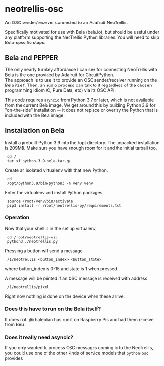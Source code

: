 # neotrellis-osc

An OSC sender/receiver connected to an Adafruit NeoTrellis.

Specifically motivated for use with Bela (bela.io), but should be useful
under any platform supporting the NeoTrellis Python libraries.  You will
need to skip Bela-specific steps.


## Bela and PEPPER

The only nearly turnkey affordance I can see for connecting NeoTrellis with
Bela is the one provided by Adafruit for CircuitPython.  
The approach is to use it to provide an OSC sender/receiver running on the
Bela itself. Then, an audio process can talk to it regardless of the
chosen programming idiom (C, Pure Data, etc) via its OSC API.

This code requires `asyncio` from Python 3.7 or later, which is not
available from the current Bela image.  We get around this by building
Python 3.9 for "on-the-side" installation -- it does not replace or overlay
the Python that is included with the Bela image.


## Installation on Bela

Install a prebuilt Python 3.9 into the /opt directory.
The unpacked installation is 209MB.  Make sure you have enough room for it
and the initial tarball too.

     cd /
     tar xf python-3.9-bela.tar.gz

Create an isolated virtualenv with that new Python.

     cd
     /opt/python3.9/bin/python3 -m venv venv

Enter the virtualenv and install Python packages.

     source /root/venv/bin/activate
     pip3 install -r /root/neotrellis-py/requirements.txt


### Operation

Now that your shell is in the set up virtualenv,

     cd /root/neotrellis-osc
     python3 ./neotrellis.py

Pressing a button will send a message

     /1/neotrellis <button_index> <button_state>

where button_index is 0-15 and state is 1 when pressed.

A message will be printed if an OSC message is received with address

     /1/neotrellis/pixel

Right now nothing is done on the device when these arrive.


### Does this have to run on the Bela itself?

It does not.  @rhaleblian has run it on Raspberry Pis and had them
receive from Bela.


### Does it really need asyncio?

If you only wanted to process OSC messages coming in to the NeoTrellis,
you could use one of the other kinds of service models that `python-osc`
provides.

